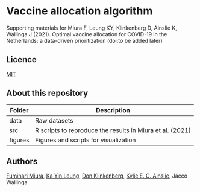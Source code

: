 # Vaccine allocation algorithm
Supporting materials for Miura F, Leung KY, Klinkenberg D, Ainslie K, Wallinga J (2021). Optimal vaccine allocation for COVID-19 in the Netherlands: a data-driven prioritization (doi:to be added later)

## Licence
[MIT](https://github.com/fmiura/VacAllo_2021/blob/main/LICENSE)

## About this repository
| Folder    | Description |
|-----------|------------------------------------------------------|
| data      | Raw datasets |
| src       | R scripts to reproduce the results in Miura et al. (2021) |
| figures   | Figures and scripts for visualization |

## Authors
[Fuminari Miura](https://github.com/akira-endo), 
[Ka Yin Leung](https://github.com/kayinleung), 
[Don Klinkenberg](https://github.com/donkeyshot), 
[Kylie E. C. Ainslie](https://github.com/kylieainslie),
Jacco Wallinga
